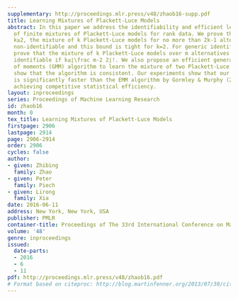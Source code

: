```yaml
---
supplementary: http://proceedings.mlr.press/v48/zhaob16-supp.pdf
title: Learning Mixtures of Plackett-Luce Models
abstract: In this paper we address the identifiability and efficient learning problems
  of finite mixtures of Plackett-Luce models for rank data. We prove that for any
  k≥2, the mixture of k Plackett-Luce models for no more than 2k-1 alternatives is
  non-identifiable and this bound is tight for k=2. For generic identifiability, we
  prove that the mixture of k Plackett-Luce models over m alternatives is \em generically
  identifiable if k≤⌊\frac m-2 2⌋!. We also propose an efficient generalized method
  of moments (GMM) algorithm to learn the mixture of two Plackett-Luce models and
  show that the algorithm is consistent. Our experiments show that our GMM algorithm
  is significantly faster than the EMM algorithm by Gormley & Murphy (2008), while
  achieving competitive statistical efficiency.
layout: inproceedings
series: Proceedings of Machine Learning Research
id: zhaob16
month: 0
tex_title: Learning Mixtures of Plackett-Luce Models
firstpage: 2906
lastpage: 2914
page: 2906-2914
order: 2906
cycles: false
author:
- given: Zhibing
  family: Zhao
- given: Peter
  family: Piech
- given: Lirong
  family: Xia
date: 2016-06-11
address: New York, New York, USA
publisher: PMLR
container-title: Proceedings of The 33rd International Conference on Machine Learning
volume: '48'
genre: inproceedings
issued:
  date-parts:
  - 2016
  - 6
  - 11
pdf: http://proceedings.mlr.press/v48/zhaob16.pdf
# Format based on citeproc: http://blog.martinfenner.org/2013/07/30/citeproc-yaml-for-bibliographies/
---
```

